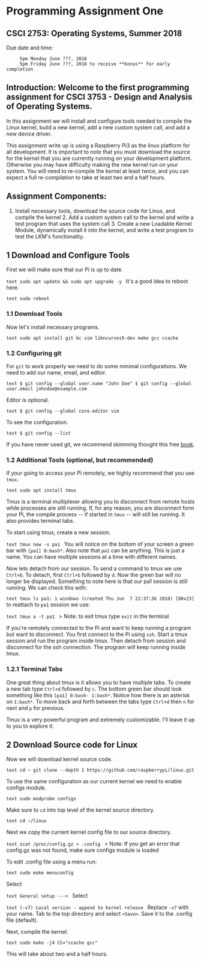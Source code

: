 # Programming Assignment One
## CSCI 2753: Operating Systems, Summer 2018
Due date and time:
```
     5pm Monday June ???, 2018 
     5pm Friday June ???, 2018 to receive **bonus** for early completion
```

## Introduction: Welcome to the first programming assignment for CSCI 3753 - Design and Analysis of Operating Systems. 
In this assignment we will install and configure tools needed to compile the Linux kernel, build a new kernel, add a new custom system call, and add a new device driver. 

This assignment write up is using a Raspberry Pi3 as the linux platform for all development.  It is important to note that you must download the source for the kernel that you are currently running on your development platform.  Otherwise you may have difficulty making the new kernel run on your system. You will need to re-compile the kernel at least twice, and you can expect a full re-compilation to take at least two and a half hours.

## Assignment Components:

1. Install necessary tools, download the source code for Linux, and compile the kernel  2. Add a custom system call to the kernel and write a test program that uses the system call 3. Create a new Loadable Kernel Module, dynamically install it into the kernel, and write a test program to test the LKM's functionality.

## 1 Download and Configure Tools

First we will make sure that our Pi is up to date.

```text sudo apt update && sudo apt upgrade -y ``` It's a good idea to reboot here.

```text sudo reboot ```

### 1.1 Download Tools

Now let's install necessary programs.

```text sudo apt install git bc vim libncurses5-dev make gcc ccache ```

### 1.2 Configuring git

For `git` to work properly we need to do some minimal configurations. We need to add our name, email, and editor.

```text $ git config --global user.name "John Doe" $ git config --global user.email johndoe@example.com ```

Editor is optional.

```text $ git config --global core.editor vim ```

To see the configuration.

```text $ git config --list ```

If you have never used git, we recommend skimming thought this free [book](https://git-scm.com/book/en/v2).

### 1.2 Additional Tools (optional, but recommended)

If your going to access your Pi remotely, we highly recommend that you use `tmux`.

```text sudo apt install tmux ```

Tmux is a terminal multiplexer allowing you to disconnect from remote hosts while processes are still running. If, for any reason, you are disconnect form your Pi, the compile process --  if started in `tmux` --  will still be running. It also provides terminal tabs.

To start using tmux, create a new session.

```text tmux new -s pa1 ``` You will notice on the bottom of your screen a green bar with `[pa1] 0:bash*`. Also note that `pa1` can be anything. This is just a name. You can have multiple sessions at a time with different names.

Now lets detach from our session. To send a command to tmux we use `Ctrl+b`. To detach, first `Ctrl+b` followed by `d`. Now the green bar will no longer be displayed. Something to note here is that our pa1 session is still running. We can check this with:

```text tmux ls pa1: 1 windows (created Thu Jun  7 22:37:36 2018) [80x23] ``` to reattach to `pa1` session we use:

```text tmux a -t pa1 ``` > Note: to exit tmux type `exit` in the terminal

If you're remotely connected to the Pi and want to keep running a program but want to disconnect. You first connect to the Pi using `ssh`. Start a tmux session and run the program inside tmux. Then detach from session and disconnect for the ssh connection. The program will keep running inside tmux.

### 1.2.1 Terminal Tabs

One great thing about tmux is it allows you to have multiple tabs. To create a new tab type `Ctrl+d` followed by `c`. The bottom green bar should look something like this `[pa1] 0:bash- 1:bash*`. Notice how there is an asterisk on `1:bash*`. To move back and forth between the tabs type `Ctrl+d` then `n` for next and `p` for previous.

Tmux is a very powerful program and extremely customizable. I'll leave it up to you to explore it.

## 2 Download Source code for Linux

Now we will download kernel source code.

```text cd ~ git clone --depth 1 https://github.com/raspberrypi/linux.git ```

To use the same configuration as our current kernel we need to enable configs module.

```text sudo modprobe configs ```

Make sure to `cd` into top level of the kernel source directory.

```text cd ~/linux ```

Next we copy the current kernel config file to our source directory.

```text zcat /proc/config.gz > .config ``` > Note: If you get an error that config.gz was not found, make sure configs module is loaded

To edit .config file using a menu run:

```text sudo make menuconfig ```

Select

```text General setup ---> ``` Select

```text (-v7) Local version - append to kernel release ``` Replace `-v7` with your name. Tab to the top directory and select `<Save>`. Save it to the .config file (default).

Next, compile the kernel.

```text sudo make -j4 CC="ccache gcc" ```

This will take about two and a half hours.

